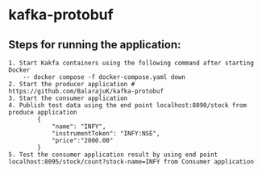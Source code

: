 # kafka-protobuf

## Steps for running the application:

    1. Start Kakfa containers using the following command after starting Docker
        -- docker compose -f docker-compose.yaml down
    2. Start the producer application # https://github.com/BalarajuK/kafka-protobuf
    3. Start the consumer application
    4. Publish test data using the end point localhost:8090/stock from produce application
            {    
                "name": "INFY",
                "instrumentToken": "INFY:NSE",
                "price":"2000.00"
            }
    5. Test the consumer application result by using end point localhost:8095/stock/count?stock-name=INFY from Consumer application